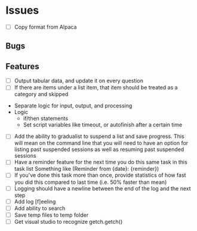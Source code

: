 # Issues

* [ ] Copy format from Alpaca

## Bugs

## Features

* [ ] Output tabular data, and update it on every question
* [ ] If there are items under a list item, that item should be treated as a category and skipped
* Separate logic for input, output, and processing
* Logic
    * if/then statements
    * Set script variables like timeout, or autofinish after a certain time
* [ ] Add the ability to gradualist to suspend a list and save progress. This will mean on the
    command line that you will need to have an option for listing past suspended sessions
    as well as resuming past suspended sessions
* [ ] Have a reminder feature for the next time you do this same task in this task list
    Something like (Reminder from {date}: {reminder})
* [ ] If you've done this task more than once, provide statistics of how fast you did this compared to last time (i.e. 50% faster than mean)
* [ ] Logging should have a newline between the end of the log and the next step
* [ ] Add log [f]eeling
* [ ] Add ability to search
* [ ] Save temp files to temp folder
* [ ] Get visual studio to recognize getch.getch()